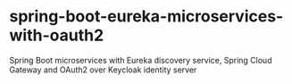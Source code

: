 # spring-boot-eureka-microservices-with-oauth2
Spring Boot microservices with Eureka discovery service, Spring Cloud Gateway and OAuth2 over Keycloak identity server
